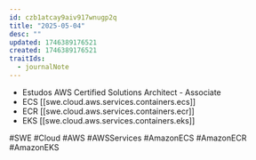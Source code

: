 ```yaml
---
id: czb1atcay9aiv917wnugp2q
title: "2025-05-04"
desc: ""
updated: 1746389176521
created: 1746389176521
traitIds:
  - journalNote
---
```


- Estudos AWS Certified Solutions Architect - Associate
- ECS [[swe.cloud.aws.services.containers.ecs]]
- ECR [[swe.cloud.aws.services.containers.ecr]]
- EKS [[swe.cloud.aws.services.containers.eks]]

#SWE #Cloud #AWS #AWSServices #AmazonECS #AmazonECR #AmazonEKS
